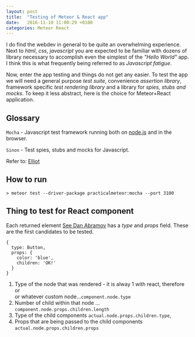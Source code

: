 ```yaml
---
layout: post
title:  "Testing of Meteor & React app"
date:   2016-11-10 11:00:29 +0100
categories: Meteor React
---
```


I do find the webdev in general to be quite an overwhelming experience. Next to *html*, *css*, *javascript* you are expected to be familiar with dozens of library necessary to accomplish even the simplest of the *"Hello World"* app. I think this is what frequently being referred to as *Javascript fatigue*.

Now, enter the app testing and things do not get any easier. To test the app we will need a general purpose *test suite*, convenience *assertion library*,  framework specific *test rendering library* and a library for *spies, stubs and mocks*. To keep it less abstract, here is the choice for Meteor+React application.

## Glossary

`Mocha` - Javascript test framework running both on [node.js](https://nodejs.org/en/) and in the browser.

`Sinon` - Test spies, stubs and mocks for Javascript.

Refer to: [Elliot](https://medium.com/javascript-scene/what-every-unit-test-needs-f6cd34d9836d#.une8a0q8t)

## How to run

`> meteor test --driver-package practicalmeteor:mocha --port 3100`

## Thing to test for React component

Each returned element [See Dan Abramov](https://facebook.github.io/react/blog/2015/12/18/react-components-elements-and-instances.html) has a *type* and *props* field. These are the first candidates to be tested.

```
{
  type: Button,
  props: {
    color: 'blue',
    children: 'OK!'
  }
}
```

1. Type of the node that was rendered - it is alway 1 with react, therefore <g> or <div> or whatever custom node...`component.node.type`
2. Number of child within that node ... `component.node.props.children.length`
3. Type of the child components `actual.node.props.children.type`,
4. Props that are being passed to the child components `actual.node.props.children.props`
